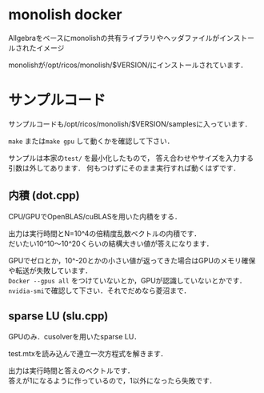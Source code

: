 # monolish docker
Allgebraをベースにmonolishの共有ライブラリやヘッダファイルがインストールされたイメージ

monolishが/opt/ricos/monolish/$VERSION/にインストールされています．

# サンプルコード
サンプルコードも/opt/ricos/monolish/$VERSION/samplesに入っています．

`make` または`make gpu` して動くかを確認して下さい．

サンプルは本家の`test/` を最小化したもので，
答え合わせやサイズを入力する引数は外してあります．
何もつけずにそのまま実行すれば動くはずです．

## 内積 (dot.cpp)
CPU/GPUでOpenBLAS/cuBLASを用いた内積をする．

出力は実行時間とN=10^4の倍精度乱数ベクトルの内積です．\
だいたい10^10～10^20くらいの結構大きい値が答えになります．

GPUでゼロとか，10^-20とかの小さい値が返ってきた場合はGPUのメモリ確保や転送が失敗しています．\
`Docker --gpus all` をつけていないとか，GPUが認識していないとかです．
`nvidia-smi`で確認して下さい．それでだめなら菱沼まで．


## sparse LU (slu.cpp)
GPUのみ．cusolverを用いたsparse LU．

test.mtxを読み込んで連立一次方程式を解きます．

出力は実行時間と答えのベクトルです．\
答えが1になるように作っているので，1以外になったら失敗です．
